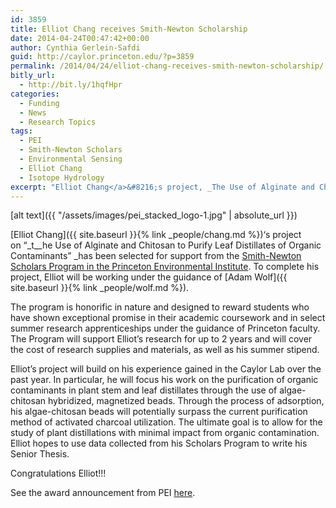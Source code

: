 ```yaml
---
id: 3859
title: Elliot Chang receives Smith-Newton Scholarship
date: 2014-04-24T00:47:42+00:00
author: Cynthia Gerlein-Safdi
guid: http://caylor.princeton.edu/?p=3859
permalink: /2014/04/24/elliot-chang-receives-smith-newton-scholarship/
bitly_url:
  - http://bit.ly/1hqfHpr
categories:
  - Funding
  - News
  - Research Topics
tags:
  - PEI
  - Smith-Newton Scholars
  - Environmental Sensing
  - Elliot Chang
  - Isotope Hydrology
excerpt: "Elliot Chang</a>&#8216;s project, _The Use of Alginate and Chitosan to Purify Leaf Distillates of Organic Contaminants_ has been selected for support from the Smith-Newton Scholars Program in the Princeton Environmental Institute."
---
```

[alt text]({{ "/assets/images/pei_stacked_logo-1.jpg" | absolute_url }})

[Elliot Chang]({{ site.baseurl }}{% link _people/chang.md %})&#8216;s project on “_t__he Use of Alginate and Chitosan to Purify Leaf Distillates of Organic Contaminants” _has been selected for support from the <a href="https://www.princeton.edu/pei/undergrads/pei-environmental-scholar/" target="_blank">Smith-Newton Scholars Program in the Princeton Environmental Institute</a>. <!--more--> To complete his project, Elliot will be working under the guidance of [Adam Wolf]({{ site.baseurl }}{% link _people/wolf.md %}).

<!--more-->The program is honorific in nature and designed to reward students who have shown exceptional promise in their academic coursework and in select summer research apprenticeships under the guidance of Princeton faculty. The Program will support Elliot&#8217;s research for up to 2 years and will cover the cost of research supplies and materials, as well as his summer stipend.

Elliot&#8217;s project will build on his experience gained in the Caylor Lab over the past year. In particular, he will focus his work on the purification of organic contaminants in plant stem and leaf distillates through the use of algae-chitosan hybridized, magnetized beads. Through the process of adsorption, his algae-chitosan beads will potentially surpass the current purification method of activated charcoal utilization. The ultimate goal is to allow for the study of plant distillations with minimal impact from organic contamination. Elliot hopes to use data collected from his Scholars Program to write his Senior Thesis.

Congratulations Elliot!!!

See the award announcement from PEI <a href="http://www.princeton.edu/pei/news/archive/?id=12967" target="_blank">here</a>.

&nbsp;